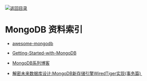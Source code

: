 [![返回目录](https://parg.co/UGo)](https://parg.co/b4z) 
 


 


 


 



# MongoDB 资料索引




- [awesome-mongodb](https://github.com/ramnes/awesome-mongodb)

- [Getting-Started-with-MongoDB](https://jockchou.gitbooks.io/getting-started-with-mongodb/content/book/install.html)

- [MongoDB系列博客](http://my.oschina.net/happyBKs/blog?catalog=565081)

- [解密未来数据库设计:MongoDB新存储引擎WiredTiger实现(事务篇) ](http://mp.weixin.qq.com/s?__biz=MzAwMDU1MTE1OQ==&mid=2653547303&idx=1&sn=c8bd7648fe94d570ca2ba307eb92b212&scene=23&srcid=0607r1uNUwxjtLUZqRKrCCc5#rd)







